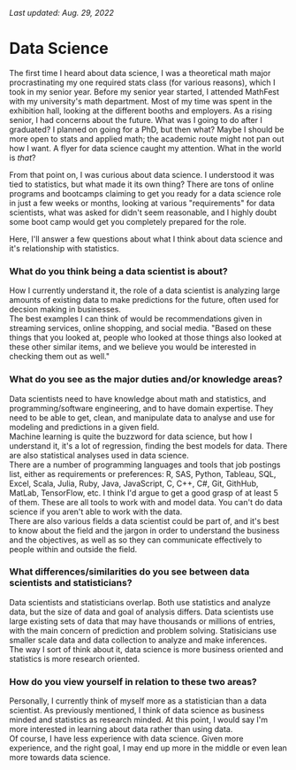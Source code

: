 _Last updated: Aug. 29, 2022_
# Data Science
The first time I heard about data science, I was a theoretical math major procrastinating my one required stats class (for various reasons), which I took in my senior year. Before my senior year started, I attended MathFest with my university's math department. Most of my time was spent in the exhibition hall, looking at the different booths and employers. As a rising senior, I had concerns about the future. What was I going to do after I graduated? I planned on going for a PhD, but then what? Maybe I should be more open to stats and applied math; the academic route might not pan out how I want. A flyer for data science caught my attention. What in the world is _that_?

From that point on, I was curious about data science. I understood it was tied to statistics, but what made it its own thing? There are tons of online programs and bootcamps claiming to get you ready for a data science role in just a few weeks or months, looking at various "requirements" for data scientists, what was asked for didn't seem reasonable, and I highly doubt some boot camp would get you completely prepared for the role.

Here, I'll answer a few questions about what I think about data science and it's relationship with statistics.

### What do you think being a data scientist is about?
How I currently understand it, the role of a data scientist is analyzing large amounts of existing data to make predictions for the future, often used for decsion making in businesses. \
The best examples I can think of would be recommendations given in streaming services, online shopping, and social media. "Based on these things that you looked at, people who looked at those things also looked at these other similar items, and we believe you would be interested in checking them out as well."

### What do you see as the major duties and/or knowledge areas?
Data scientists need to have knowledge about math and statistics, and programming/software engineering, and to have domain expertise. They need to be able to get, clean, and manipulate data to analyse and use for modeling and predictions in a given field. \
Machine learning is quite the buzzword for data science, but how I understand it, it's a lot of regression, finding the best models for data. There are also statistical analyses used in data science. \
There are a number of programming languages and tools that job postings list, either as requirements or preferences: R, SAS, Python, Tableau, SQL, Excel, Scala, Julia, Ruby, Java, JavaScript, C, C++, C#, Git, GithHub, MatLab, TensorFlow, etc. I think I'd argue to get a good grasp of at least 5 of them. These are all tools to work with and model data. You can't do data science if you aren't able to work with the data. \
There are also various fields a data scientist could be part of, and it's best to know about the field and the jargon in order to understand the business and the objectives, as well as so they can communicate effectively to people within and outside the field.

### What differences/similarities do you see between data scientists and statisticians?  
Data scientists and statisticians overlap. Both use statistics and analyze data, but the size of data and goal of analysis differs. Data scientists use large existing sets of data that may have thousands or millions of entries, with the main concern of prediction and problem solving. Statisicians use smaller scale data and data collection to analyze and make inferences. \
The way I sort of think about it, data science is more business oriented and statistics is more research oriented.

### How do you view yourself in relation to these two areas?
Personally, I currently think of myself more as a statistician than a data scientist. As previously mentioned, I think of data science as business minded and statistics as research minded. At this point, I would say I'm more interested in learning about data rather than using data. \
Of course, I have less experience with data science. Given more experience, and the right goal, I may end up more in the middle or even lean more towards data science.
